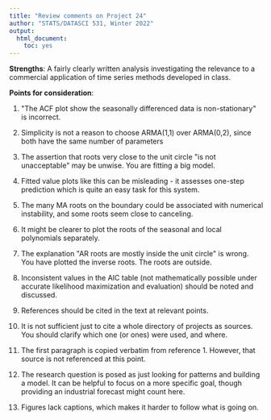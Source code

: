```yaml
---
title: "Review comments on Project 24"
author: "STATS/DATASCI 531, Winter 2022"
output:
  html_document:
    toc: yes
---
```


**Strengths**: A fairly clearly written analysis investigating the relevance to a commercial application of time series methods developed in class.

**Points for consideration**:

1. "The ACF plot show the seasonally differenced data is non-stationary" is incorrect.

2. Simplicity is not a reason to choose ARMA(1,1) over ARMA(0,2), since both have the same number of parameters

3. The assertion that roots very close to the unit circle "is not unacceptable" may be unwise. You are fitting a big model.

4. Fitted value plots like this can be misleading - it assesses one-step prediction which is quite an easy task for this system.

5. The many MA roots on the boundary could be associated with numerical instability, and some roots seem close to canceling.

6. It might be clearer to plot the roots of the seasonal and local polynomials separately.

7. The explanation "AR roots are mostly inside the unit circle" is wrong. You have plotted the inverse roots. The roots are outside.

8. Inconsistent values in the AIC table (not mathematically possible under accurate likelihood maximization and evaluation) should be noted and discussed.

9. References should be cited in the text at relevant points.

10. It is not sufficient just to cite a whole directory of projects as sources. You should clarify which one (or ones) were used, and where.

11. The first paragraph is copied verbatim from reference 1. However, that source is not referenced at this point. 

12. The research question is posed as just looking for patterns and building a model. It can be helpful to focus on a more specific goal, though providing an industrial forecast might count here.

13. Figures lack captions, which makes it harder to follow what is going on.




